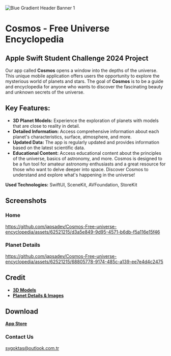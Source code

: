![Blue Gradient Header Banner 1](https://github.com/japsadev/Cosmos-Free-universe-encyclopedia/assets/62521215/1cb865f0-a664-44ae-8764-7ef746ade304)
# Cosmos - Free Universe Encyclopedia
## Apple Swift Student Challenge 2024 Project
Our app called **Cosmos** opens a window into the depths of the universe. This unique mobile application offers users the opportunity to explore the mysterious world of planets and stars. The goal of **Cosmos** is to be a guide and encyclopedia for anyone who wants to discover the fascinating beauty and unknown secrets of the universe.

## Key Features:
* **3D Planet Models:** Experience the exploration of planets with models that are close to reality in detail.
* **Detailed Information:** Access comprehensive information about each planet's characteristics, surface, atmosphere, and more.
* **Updated Data:** The app is regularly updated and provides information based on the latest scientific data.
* **Educational Content:** Access educational content about the principles of the universe, basics of astronomy, and more.
Cosmos is designed to be a fun tool for amateur astronomy enthusiasts and a great resource for those who want to delve deeper into space. Discover Cosmos to understand and explore what's happening in the universe!

**Used Technologies:** SwiftUI, SceneKit, AVFoundation, StoreKit

## Screenshots

### Home
https://github.com/japsadev/Cosmos-Free-universe-encyclopedia/assets/62521215/d3a5e849-9d95-4571-b6db-f5a116e15f46

### Planet Details
https://github.com/japsadev/Cosmos-Free-universe-encyclopedia/assets/62521215/68805778-9174-485c-a139-ee7e4d4c2475

## Credit
* **[3D Models](https://sketchfab.com/Topson_Noble)**
* **[Planet Details & Images](https://spaceplace.nasa.gov/)**

## Download
**[App Store](https://apps.apple.com/tr/app/cosmos-our-solar-system/id6480411273)**

### Contact Us
sygoktas@outlook.com.tr
